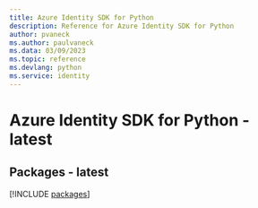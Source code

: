 ```yaml
---
title: Azure Identity SDK for Python
description: Reference for Azure Identity SDK for Python
author: pvaneck
ms.author: paulvaneck
ms.data: 03/09/2023
ms.topic: reference
ms.devlang: python
ms.service: identity
---
```

# Azure Identity SDK for Python - latest
## Packages - latest
[!INCLUDE [packages](identity-index.md)]
